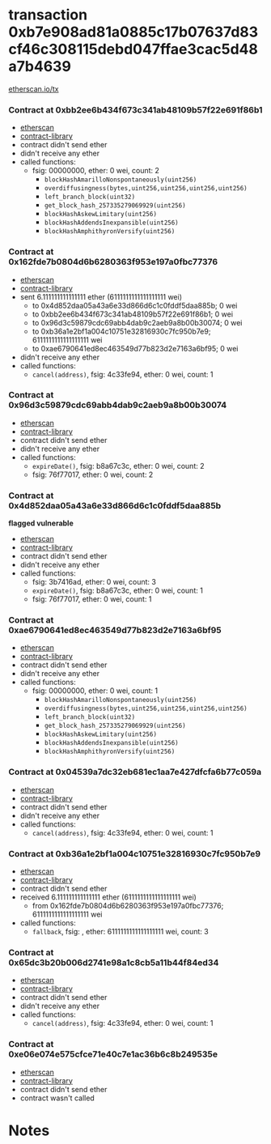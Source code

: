 # transaction 0xb7e908ad81a0885c17b07637d83cf46c308115debd047ffae3cac5d48a7b4639

[etherscan.io/tx](https://etherscan.io/tx/0xb7e908ad81a0885c17b07637d83cf46c308115debd047ffae3cac5d48a7b4639)


### Contract at 0xbb2ee6b434f673c341ab48109b57f22e691f86b1

* [etherscan](https://etherscan.io/address/0xbb2ee6b434f673c341ab48109b57f22e691f86b1)
* [contract-library](https://contract-library.com/contracts/Ethereum/bb2ee6b434f673c341ab48109b57f22e691f86b1)
* contract didn't send ether
* didn't receive any ether
* called functions:
    * fsig: 00000000, ether: 0 wei, count: 2
        * `blockHashAmarilloNonspontaneously(uint256)`
        * `overdiffusingness(bytes,uint256,uint256,uint256,uint256)`
        * `left_branch_block(uint32)`
        * `get_block_hash_257335279069929(uint256)`
        * `blockHashAskewLimitary(uint256)`
        * `blockHashAddendsInexpansible(uint256)`
        * `blockHashAmphithyronVersify(uint256)`


### Contract at 0x162fde7b0804d6b6280363f953e197a0fbc77376

* [etherscan](https://etherscan.io/address/0x162fde7b0804d6b6280363f953e197a0fbc77376)
* [contract-library](https://contract-library.com/contracts/Ethereum/162fde7b0804d6b6280363f953e197a0fbc77376)
* sent 6.111111111111111 ether (6111111111111111111 wei)
    * to 0x4d852daa05a43a6e33d866d6c1c0fddf5daa885b; 0 wei
    * to 0xbb2ee6b434f673c341ab48109b57f22e691f86b1; 0 wei
    * to 0x96d3c59879cdc69abb4dab9c2aeb9a8b00b30074; 0 wei
    * to 0xb36a1e2bf1a004c10751e32816930c7fc950b7e9; 6111111111111111111 wei
    * to 0xae6790641ed8ec463549d77b823d2e7163a6bf95; 0 wei
* didn't receive any ether
* called functions:
    * `cancel(address)`, fsig: 4c33fe94, ether: 0 wei, count: 1


### Contract at 0x96d3c59879cdc69abb4dab9c2aeb9a8b00b30074

* [etherscan](https://etherscan.io/address/0x96d3c59879cdc69abb4dab9c2aeb9a8b00b30074)
* [contract-library](https://contract-library.com/contracts/Ethereum/96d3c59879cdc69abb4dab9c2aeb9a8b00b30074)
* contract didn't send ether
* didn't receive any ether
* called functions:
    * `expireDate()`, fsig: b8a67c3c, ether: 0 wei, count: 2
    * fsig: 76f77017, ether: 0 wei, count: 2


### Contract at 0x4d852daa05a43a6e33d866d6c1c0fddf5daa885b

**flagged vulnerable**

* [etherscan](https://etherscan.io/address/0x4d852daa05a43a6e33d866d6c1c0fddf5daa885b)
* [contract-library](https://contract-library.com/contracts/Ethereum/4d852daa05a43a6e33d866d6c1c0fddf5daa885b)
* contract didn't send ether
* didn't receive any ether
* called functions:
    * fsig: 3b7416ad, ether: 0 wei, count: 3
    * `expireDate()`, fsig: b8a67c3c, ether: 0 wei, count: 1
    * fsig: 76f77017, ether: 0 wei, count: 1


### Contract at 0xae6790641ed8ec463549d77b823d2e7163a6bf95

* [etherscan](https://etherscan.io/address/0xae6790641ed8ec463549d77b823d2e7163a6bf95)
* [contract-library](https://contract-library.com/contracts/Ethereum/ae6790641ed8ec463549d77b823d2e7163a6bf95)
* contract didn't send ether
* didn't receive any ether
* called functions:
    * fsig: 00000000, ether: 0 wei, count: 1
        * `blockHashAmarilloNonspontaneously(uint256)`
        * `overdiffusingness(bytes,uint256,uint256,uint256,uint256)`
        * `left_branch_block(uint32)`
        * `get_block_hash_257335279069929(uint256)`
        * `blockHashAskewLimitary(uint256)`
        * `blockHashAddendsInexpansible(uint256)`
        * `blockHashAmphithyronVersify(uint256)`


### Contract at 0x04539a7dc32eb681ec1aa7e427dfcfa6b77c059a

* [etherscan](https://etherscan.io/address/0x04539a7dc32eb681ec1aa7e427dfcfa6b77c059a)
* [contract-library](https://contract-library.com/contracts/Ethereum/04539a7dc32eb681ec1aa7e427dfcfa6b77c059a)
* contract didn't send ether
* didn't receive any ether
* called functions:
    * `cancel(address)`, fsig: 4c33fe94, ether: 0 wei, count: 1


### Contract at 0xb36a1e2bf1a004c10751e32816930c7fc950b7e9

* [etherscan](https://etherscan.io/address/0xb36a1e2bf1a004c10751e32816930c7fc950b7e9)
* [contract-library](https://contract-library.com/contracts/Ethereum/b36a1e2bf1a004c10751e32816930c7fc950b7e9)
* contract didn't send ether
* received 6.111111111111111 ether (6111111111111111111 wei)
    * from 0x162fde7b0804d6b6280363f953e197a0fbc77376; 6111111111111111111 wei
* called functions:
    * `fallback`, fsig: , ether: 6111111111111111111 wei, count: 3


### Contract at 0x65dc3b20b006d2741e98a1c8cb5a11b44f84ed34

* [etherscan](https://etherscan.io/address/0x65dc3b20b006d2741e98a1c8cb5a11b44f84ed34)
* [contract-library](https://contract-library.com/contracts/Ethereum/65dc3b20b006d2741e98a1c8cb5a11b44f84ed34)
* contract didn't send ether
* didn't receive any ether
* called functions:
    * `cancel(address)`, fsig: 4c33fe94, ether: 0 wei, count: 1


### Contract at 0xe06e074e575cfce71e40c7e1ac36b6c8b249535e

* [etherscan](https://etherscan.io/address/0xe06e074e575cfce71e40c7e1ac36b6c8b249535e)
* [contract-library](https://contract-library.com/contracts/Ethereum/e06e074e575cfce71e40c7e1ac36b6c8b249535e)
* contract didn't send ether
* contract wasn't called

# Notes

